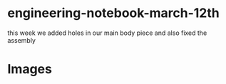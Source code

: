 # engineering-notebook-march-12th
this week we added holes in our main body piece and also fixed the assembly
# Images
